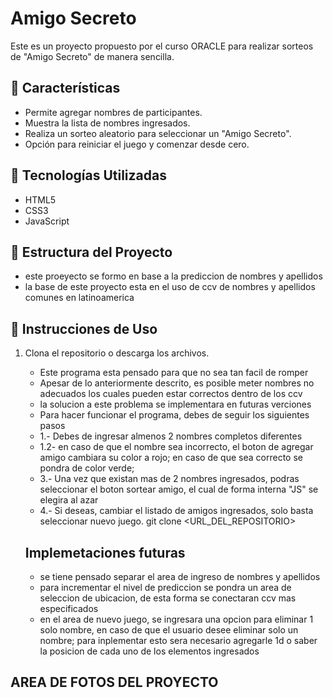 # Amigo Secreto

Este es un proyecto propuesto por el curso ORACLE para realizar sorteos de "Amigo Secreto" de manera sencilla.

## 📌 Características
- Permite agregar nombres de participantes.
- Muestra la lista de nombres ingresados.
- Realiza un sorteo aleatorio para seleccionar un "Amigo Secreto".
- Opción para reiniciar el juego y comenzar desde cero.

## 🚀 Tecnologías Utilizadas
- HTML5
- CSS3
- JavaScript

## 📂 Estructura del Proyecto
   - este proeyecto se formo en base a la prediccion de nombres y apellidos
   - la base de este proyecto esta en el uso de ccv de nombres y apellidos comunes en latinoamerica
## 📜 Instrucciones de Uso
1. Clona el repositorio o descarga los archivos.
   - Este programa esta pensado para que no sea tan facil de romper
   - Apesar de lo anteriormente descrito, es posible meter nombres no adecuados los cuales pueden estar correctos dentro de los ccv
   - la solucion a este problema se implementara en futuras verciones
   - Para hacer funcionar el programa, debes de seguir los siguientes pasos
   - 1.- Debes de ingresar almenos 2 nombres completos diferentes
   - 1.2- en caso de que el nombre sea incorrecto, el boton de agregar amigo cambiara su color a rojo; en caso de que sea correcto se pondra de color verde;
   - 3.- Una vez que existan mas de 2 nombres ingresados, podras seleccionar el boton sortear amigo, el cual de forma interna "JS" se elegira al azar
   -  4.- Si deseas, cambiar el listado de amigos ingresados, solo basta seleccionar nuevo juego.
    git clone <URL_DEL_REPOSITORIO>

    ## Implemetaciones futuras
      - se tiene pensado separar el area de ingreso de nombres y apellidos
      - para incrementar el nivel de prediccion se pondra un area de seleccion de ubicacion, de esta forma se conectaran ccv mas especificados
      - en el area de nuevo juego, se ingresara una opcion para eliminar 1 solo nombre, en caso de que el usuario desee eliminar solo un nombre; para inplementar esto sera necesario agregarle 1d o saber la posicion de cada uno de los elementos ingresados

##  AREA DE FOTOS DEL PROYECTO


